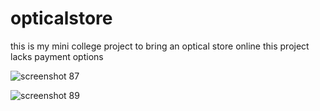 # opticalstore
this is my mini college project to bring an optical store online 
this project lacks payment options  


![screenshot 87](https://cloud.githubusercontent.com/assets/20502302/26483731/26df4898-420c-11e7-80a2-1a97d0f99531.png)


![screenshot 89](https://cloud.githubusercontent.com/assets/20502302/26483779/6a52580e-420c-11e7-892c-dc09efa9d73a.png)
